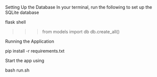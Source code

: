 Setting Up the Database
In your terminal, run the following to set up the SQLite database

flask shell
>>> from models import db
>>> db.create_all()


Running the Application

pip install -r requirements.txt


Start the app using

bash run.sh

